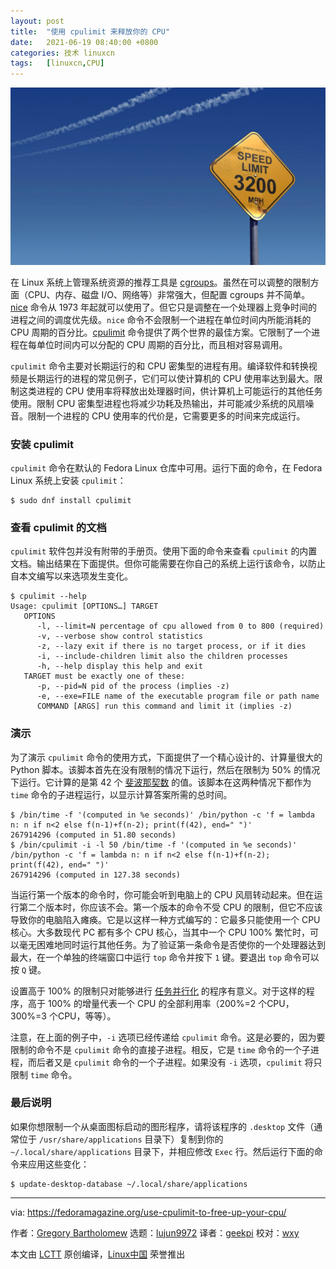 ```yaml
---
layout: post
title:	"使用 cpulimit 来释放你的 CPU"
date:	2021-06-19 08:40:00 +0800 
categories:	技术 linuxcn 
tags:	[linuxcn,CPU]
---
```



![](/Asserts/Images/album/202106/19/091410dnlcfpccy33l7378.jpg)


在 Linux 系统上管理系统资源的推荐工具是 [cgroups](https://en.wikipedia.org/wiki/Cgroups)。虽然在可以调整的限制方面（CPU、内存、磁盘 I/O、网络等）非常强大，但配置 cgroups 并不简单。[nice](https://en.wikipedia.org/wiki/Nice_(Unix)) 命令从 1973 年起就可以使用了。但它只是调整在一个处理器上竞争时间的进程之间的调度优先级。`nice` 命令不会限制一个进程在单位时间内所能消耗的 CPU 周期的百分比。[cpulimit](https://github.com/opsengine/cpulimit) 命令提供了两个世界的最佳方案。它限制了一个进程在每单位时间内可以分配的 CPU 周期的百分比，而且相对容易调用。


`cpulimit` 命令主要对长期运行的和 CPU 密集型的进程有用。编译软件和转换视频是长期运行的进程的常见例子，它们可以使计算机的 CPU 使用率达到最大。限制这类进程的 CPU 使用率将释放出处理器时间，供计算机上可能运行的其他任务使用。限制 CPU 密集型进程也将减少功耗及热输出，并可能减少系统的风扇噪音。限制一个进程的 CPU 使用率的代价是，它需要更多的时间来完成运行。


### 安装 cpulimit


`cpulimit` 命令在默认的 Fedora Linux 仓库中可用。运行下面的命令，在 Fedora Linux 系统上安装 `cpulimit`：



```
$ sudo dnf install cpulimit

```

### 查看 cpulimit 的文档


`cpulimit` 软件包并没有附带的手册页。使用下面的命令来查看 `cpulimit` 的内置文档。输出结果在下面提供。但你可能需要在你自己的系统上运行该命令，以防止自本文编写以来选项发生变化。



```
$ cpulimit --help
Usage: cpulimit [OPTIONS…] TARGET
   OPTIONS
      -l, --limit=N percentage of cpu allowed from 0 to 800 (required)
      -v, --verbose show control statistics
      -z, --lazy exit if there is no target process, or if it dies
      -i, --include-children limit also the children processes
      -h, --help display this help and exit
   TARGET must be exactly one of these:
      -p, --pid=N pid of the process (implies -z)
      -e, --exe=FILE name of the executable program file or path name
      COMMAND [ARGS] run this command and limit it (implies -z)

```

### 演示


为了演示 `cpulimit` 命令的使用方式，下面提供了一个精心设计的、计算量很大的 Python 脚本。该脚本首先在没有限制的情况下运行，然后在限制为 50% 的情况下运行。它计算的是第 42 个 [斐波那契数](https://en.wikipedia.org/wiki/Fibonacci_number) 的值。该脚本在这两种情况下都作为 `time` 命令的子进程运行，以显示计算答案所需的总时间。



```
$ /bin/time -f '(computed in %e seconds)' /bin/python -c 'f = lambda n: n if n<2 else f(n-1)+f(n-2); print(f(42), end=" ")'
267914296 (computed in 51.80 seconds)
$ /bin/cpulimit -i -l 50 /bin/time -f '(computed in %e seconds)' /bin/python -c 'f = lambda n: n if n<2 else f(n-1)+f(n-2); print(f(42), end=" ")'
267914296 (computed in 127.38 seconds)

```

当运行第一个版本的命令时，你可能会听到电脑上的 CPU 风扇转动起来。但在运行第二个版本时，你应该不会。第一个版本的命令不受 CPU 的限制，但它不应该导致你的电脑陷入瘫痪。它是以这样一种方式编写的：它最多只能使用一个 CPU 核心。大多数现代 PC 都有多个 CPU 核心，当其中一个 CPU 100% 繁忙时，可以毫无困难地同时运行其他任务。为了验证第一条命令是否使你的一个处理器达到最大，在一个单独的终端窗口中运行 `top` 命令并按下 `1` 键。要退出 `top` 命令可以按 `Q` 键。


设置高于 100% 的限制只对能够进行 [任务并行化](https://en.wikipedia.org/wiki/Task_parallelism) 的程序有意义。对于这样的程序，高于 100% 的增量代表一个 CPU 的全部利用率（200%=2 个CPU，300%=3 个CPU，等等）。


注意，在上面的例子中，`-i` 选项已经传递给 `cpulimit` 命令。这是必要的，因为要限制的命令不是 `cpulimit` 命令的直接子进程。相反，它是 `time` 命令的一个子进程，而后者又是 `cpulimit` 命令的一个子进程。如果没有 `-i` 选项，`cpulimit` 将只限制 `time` 命令。


### 最后说明


如果你想限制一个从桌面图标启动的图形程序，请将该程序的 `.desktop` 文件（通常位于 `/usr/share/applications` 目录下）复制到你的 `~/.local/share/applications` 目录下，并相应修改 `Exec` 行。然后运行下面的命令来应用这些变化：



```
$ update-desktop-database ~/.local/share/applications

```



---


via: <https://fedoramagazine.org/use-cpulimit-to-free-up-your-cpu/>


作者：[Gregory Bartholomew](https://fedoramagazine.org/author/glb/) 选题：[lujun9972](https://github.com/lujun9972) 译者：[geekpi](https://github.com/geekpi) 校对：[wxy](https://github.com/wxy)


本文由 [LCTT](https://github.com/LCTT/TranslateProject) 原创编译，[Linux中国](https://linux.cn/) 荣誉推出
